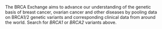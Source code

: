 The BRCA Exchange aims to advance our understanding of the genetic basis of breast cancer, ovarian cancer and other diseases by pooling data on BRCA1/2 genetic variants and corresponding clinical data from around the world. Search for _BRCA1_ or _BRCA2_ variants above.
